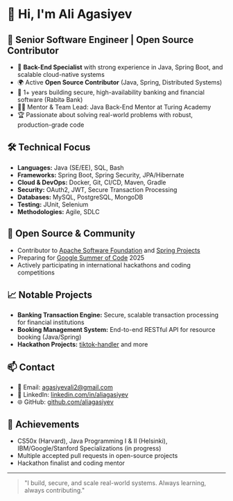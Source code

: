 # 👋 Hi, I'm **Ali Agasiyev**

## 🚀 Senior Software Engineer | Open Source Contributor

- 💼 **Back-End Specialist** with strong experience in Java, Spring Boot, and scalable cloud-native systems
- 🌍 Active **Open Source Contributor** (Java, Spring, Distributed Systems)
- 🏦 1+ years building secure, high-availability banking and financial software (Rabitə Bank)
- 🧑‍🏫 Mentor & Team Lead: Java Back-End Mentor at Turing Academy
- 🏆 Passionate about solving real-world problems with robust, production-grade code

## 🛠️ Technical Focus
- **Languages:** Java (SE/EE), SQL, Bash
- **Frameworks:** Spring Boot, Spring Security, JPA/Hibernate
- **Cloud & DevOps:** Docker, Git, CI/CD, Maven, Gradle
- **Security:** OAuth2, JWT, Secure Transaction Processing
- **Databases:** MySQL, PostgreSQL, MongoDB
- **Testing:** JUnit, Selenium
- **Methodologies:** Agile, SDLC

## 🌟 Open Source & Community
- Contributor to [Apache Software Foundation](https://github.com/apache) and [Spring Projects](https://github.com/spring-projects)
- Preparing for [Google Summer of Code](https://summerofcode.withgoogle.com/) 2025
- Actively participating in international hackathons and coding competitions

## 📈 Notable Projects
- **Banking Transaction Engine:** Secure, scalable transaction processing for financial institutions
- **Booking Management System:** End-to-end RESTful API for resource booking (Java/Spring)
- **Hackathon Projects:** [tiktok-handler](https://github.com/aliagasiyev/tiktok-handler) and more

## 📫 Contact
- 📧 Email: [agasiyevali2@gmail.com](mailto:agasiyevali2@gmail.com)
- 💼 LinkedIn: [linkedin.com/in/aliagasiyev](https://www.linkedin.com/in/aliagasiyev/)
- 🌐 GitHub: [github.com/aliagasiyev](https://github.com/aliagasiyev)

## 🏅 Achievements
- CS50x (Harvard), Java Programming I & II (Helsinki), IBM/Google/Stanford Specializations (in progress)
- Multiple accepted pull requests in open-source projects
- Hackathon finalist and coding mentor

---

> "I build, secure, and scale real-world systems. Always learning, always contributing."
